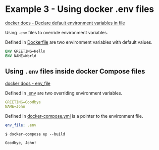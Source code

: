 # Example 3 - Using docker .env files

[docker docs - Declare default environment variables in file](https://docs.docker.com/compose/env-file/)

Using `.env` files to override environment variables.

Defined in [Dockerfile](Dockerfile) are two environment variables with default values.

```Dockerfile
ENV GREETING=Hello
ENV NAME=World
```

## Using `.env` files inside docker Compose files

[docker docs - env_file](https://docs.docker.com/compose/compose-file/#env_file)

Defined in [.env](.env) are two overriding environment variables.

```yml
GREETING=Goodbye
NAME=John
```

Defined in [docker-compose.yml](docker-compose.yml) is a pointer to the environment file.

```yml
env_file: .env
```

`$ docker-compose up --build`

```
Goodbye, John!
```